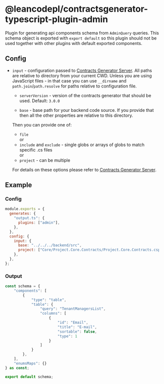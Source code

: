 # @leancodepl/contractsgenerator-typescript-plugin-admin

Plugin for generating api components schema from `AdminQuery` queries. This schema object is exported with
`export default` so this plugin should not be used together with other plugins with default exported components.

## Config

- `input` - configuration passed to [Contracts Generator Server](https://github.com/leancodepl/contractsgenerator). All
  paths are relative to directory from your current CWD. Unless you are using JavaScript files - in that case you can
  use `__dirname` and `path.join`/`path.resolve` for paths relative to configuration file.

  - `serverVersion` - version of the contracts generator that should be used. Default: `3.0.0`

  - `base` - base path for your backend code source. If you provide that then all the other properties are relative to
    this directory.

  Then you can provide one of:

  - `file`  
    or
  - `include` and `exclude` - single globs or arrays of globs to match specific .cs files  
    or
  - `project` - can be multiple

  For details on these options please refer to
  [Contracts Generator Server](https://github.com/leancodepl/contractsgenerator).

## Example

### Config

```js
module.exports = {
  generates: {
    "output.ts": {
      plugins: ["admin"],
    },
  },
  config: {
    input: {
      base: "../../../backend/src",
      project: ["Core/Project.Core.Contracts/Project.Core.Contracts.csproj"],
    },
  },
};
```

### Output

```js
const schema = {
    "components": [
        {
            "type": "table",
            "table": {
                "query": "TenantManagersList",
                "columns": [
                    {
                        "id": "Email",
                        "title": "E-mail",
                        "sortable": false,
                        "type": 1
                    }
                ]
            }
        },
    ],
    "enumsMaps": {}
} as const;

export default schema;
```

